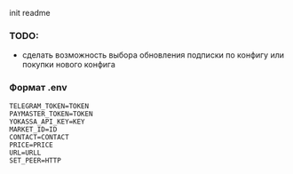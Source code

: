 init readme


### TODO:
- сделать возможность выбора обновления подписки по конфигу или покупки нового конфига 



### Формат .env

```
TELEGRAM_TOKEN=TOKEN
PAYMASTER_TOKEN=TOKEN
YOKASSA_API_KEY=KEY
MARKET_ID=ID
CONTACT=CONTACT
PRICE=PRICE
URL=URLL
SET_PEER=HTTP
```